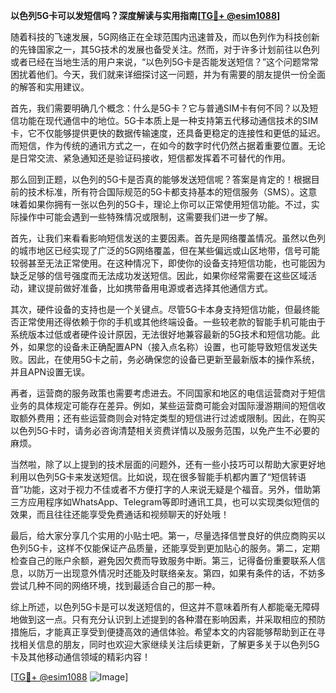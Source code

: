 **以色列5G卡可以发短信吗？深度解读与实用指南[[TG💪+ @esim1088](https://t.me/s/esim1088)]**

随着科技的飞速发展，5G网络正在全球范围内迅速普及，而以色列作为科技创新的先锋国家之一，其5G技术的发展也备受关注。然而，对于许多计划前往以色列或者已经在当地生活的用户来说，“以色列5G卡是否能发送短信？”这个问题常常困扰着他们。今天，我们就来详细探讨这一问题，并为有需要的朋友提供一份全面的解答和实用建议。

首先，我们需要明确几个概念：什么是5G卡？它与普通SIM卡有何不同？以及短信功能在现代通信中的地位。5G卡本质上是一种支持第五代移动通信技术的SIM卡，它不仅能够提供更快的数据传输速度，还具备更稳定的连接性和更低的延迟。而短信，作为传统的通讯方式之一，在如今的数字时代仍然占据着重要位置。无论是日常交流、紧急通知还是验证码接收，短信都发挥着不可替代的作用。

那么回到正题，以色列的5G卡是否真的能够发送短信呢？答案是肯定的！根据目前的技术标准，所有符合国际规范的5G卡都支持基本的短信服务（SMS）。这意味着如果你拥有一张以色列的5G卡，理论上你可以正常使用短信功能。不过，实际操作中可能会遇到一些特殊情况或限制，这需要我们进一步了解。

首先，让我们来看看影响短信发送的主要因素。首先是网络覆盖情况。虽然以色列的城市地区已经实现了广泛的5G网络覆盖，但在某些偏远或山区地带，信号可能较弱甚至无法正常使用。在这种情况下，即使你的设备支持短信功能，也可能因为缺乏足够的信号强度而无法成功发送短信。因此，如果你经常需要在这些区域活动，建议提前做好准备，比如携带备用电源或者选择其他通信方式。

其次，硬件设备的支持也是一个关键点。尽管5G卡本身支持短信功能，但最终能否正常使用还得依赖于你的手机或其他终端设备。一些较老款的智能手机可能由于系统版本过低或者硬件设计原因，无法很好地兼容最新的5G技术和短信功能。此外，如果您的设备未正确配置APN（接入点名称）设置，也可能导致短信发送失败。因此，在使用5G卡之前，务必确保您的设备已更新至最新版本的操作系统，并且APN设置无误。

再者，运营商的服务政策也需要考虑进去。不同国家和地区的电信运营商对于短信业务的具体规定可能存在差异。例如，某些运营商可能会对国际漫游期间的短信收取额外费用；还有些运营商则会对特定类型的短信进行过滤或限制。因此，在购买以色列5G卡时，请务必咨询清楚相关资费详情以及服务范围，以免产生不必要的麻烦。

当然啦，除了以上提到的技术层面的问题外，还有一些小技巧可以帮助大家更好地利用以色列5G卡来发送短信。比如说，现在很多智能手机都内置了“短信转语音”功能，这对于视力不佳或者不方便打字的人来说无疑是个福音。另外，借助第三方应用程序如WhatsApp、Telegram等即时通讯工具，也可以实现类似短信的效果，而且往往还能享受免费通话和视频聊天的好处哦！

最后，给大家分享几个实用的小贴士吧。第一，尽量选择信誉良好的供应商购买以色列5G卡，这样不仅能保证产品质量，还能享受到更加贴心的服务。第二，定期检查自己的账户余额，避免因欠费而导致服务中断。第三，记得备份重要联系人信息，以防万一出现意外情况时还能及时联络亲友。第四，如果有条件的话，不妨多尝试几种不同的网络环境，找到最适合自己的那一种。

综上所述，以色列5G卡是可以发送短信的，但这并不意味着所有人都能毫无障碍地做到这一点。只有充分认识到上述提到的各种潜在影响因素，并采取相应的预防措施后，才能真正享受到便捷高效的通信体验。希望本文的内容能够帮助到正在寻找相关信息的朋友，同时也欢迎大家继续关注后续更新，了解更多关于以色列5G卡及其他移动通信领域的精彩内容！

[[TG💪+ @esim1088](https://t.me/s/esim1088) ![Image](https://i.postimg.cc/4NQfJmqS/Snipaste-2025-05-13-00-14-12.png)]